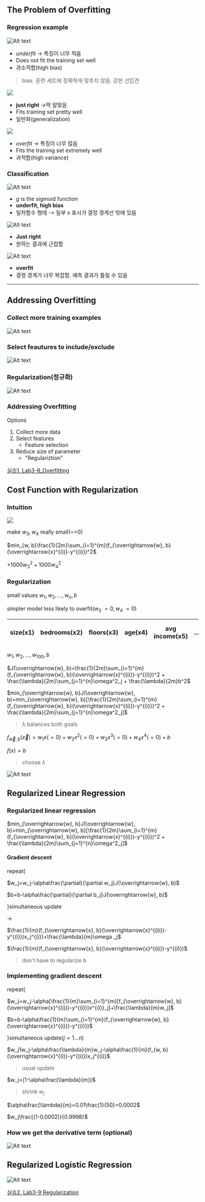## The Problem of Overfitting

### Regression example

![Alt text](images_note/image-1.png)
* _underfit_ -> 특징이 너무 적음
* Does not fit the training set well
* 과소적합(high bias)
> bias: 훈련 세트에 정확하게 맞추지 않음. 강한 선입견

![](images_note/image-2.png)
* __just right__ ->딱 알맞음
* Fits training set pretty well
* 일반화(generalization)

![](images_note/image-3.png)
* _overfit_ -> 특징이 너무 많음
* Fits the training set extremely well
* 과적합(high variance)


### Classification

![Alt text](images_note/image-4.png)
* $g$ is the sigmoid function
* __underfit, high bias__
* 일차함수 형태 -> 일부 x 표시가 결정 경계선 밖에 있음

![Alt text](images_note/image-5.png)
* __Just right__
* 원하는 결과에 근접함

![Alt text](images_note/image-6.png)
* __overfit__
* 결정 경계가 너무 복잡함. 예측 결과가 틀릴 수 있음

---

## Addressing Overfitting

### Collect more training examples
![Alt text](images_note/image-7.png)

### Select feautures to include/exclude

![Alt text](images_note/image-8.png)

### Regularization(정규화)

![Alt text](images_note/image-9.png)
### Addressing Overfitting

Options

1. Collect more data
2. Select features
    * Feature selection
3. Reduce size of parameter
    * "Regulariztion"

[실습1. Lab3-8_Overfitting](week5_1_Overfitting.ipynb)

## Cost Function with Regularization

### Intuition
![](images_note/image-10.png)

make $w_3, w_4$ really small(~=0)

$min_{w, b}\frac{1}{2m}\sum_{i=1}^{m}(f_{\overrightarrow{w}, b}(\overrightarrow{x}^{(i)}-y^{(i)})^2$

$+1000w^2_3+1000w^2_4$

### Regularization

small values $w_1, w_2, ..., w_n, b$

simpler model less likely to overfit($w_3~=0, w_4~=0$)

size(x1)|bedrooms(x2)|floors(x3)|age(x4)|avg income(x5)|...|distance to coffee shop(x100)|price(y)
---|---|---|---|---|---|---|---

$w_1, w_2, ..., w_100, b$

$J(\overrightarrow{w}, b)=\frac{1}{2m}\sum_{i=1}^{m}(f_{\overrightarrow{w}, b}(\overrightarrow{x}^{(i)})-y^{(i)})^2 + \frac{\lambda}{2m}\sum_{j=1}^{n}\omega^2_j + \frac{\lambda}{2m}b^2$

$min_{\overrightarrow{w}, b}J(\overrightarrow{w}, b)=min_{\overrightarrow{w}, b}[\frac{1}{2m}\sum_{i=1}^{m}(f_{\overrightarrow{w}, b}(\overrightarrow{x}^{(i)})-y^{(i)})^2 + \frac{\lambda}{2m}\sum_{j=1}^{n}\omega^2_j]$

>$\lambda$ balances both goals

$f_{\overrightarrow{w}, b}(\overrightarrow{x})=w_1x(=0)+w_2x^2(=0)+w_3x^3(=0)+w_4x^4(=0)+b$

$f(x)=b$

> choose $\lambda$

![Alt text](images_note/image-11.png)

## Regularized Linear Regression

### Regularized linear regression
$min_{\overrightarrow{w}, b}J(\overrightarrow{w}, b)=min_{\overrightarrow{w}, b}[\frac{1}{2m}\sum_{i=1}^{m}(f_{\overrightarrow{w}, b}(\overrightarrow{x}^{(i)})-y^{(i)})^2 + \frac{\lambda}{2m}\sum_{j=1}^{n}\omega^2_j]$

#### Gradient descent

repeat{

$w_j=w_j-\alpha\frac{\partial}{\partial w_j}J(\overrightarrow{w}, b)$
    
$b=b-\alpha\frac{\partial}{\partial b_j}J(\overrightarrow{w}, b)$

}simultaneous update

->

$\frac{1}{m}(f_{\overrightarrow{x}, b}(\overrightarrow{x}^{(i)})-y^{(i)})x_j^{(i)}+\frac{\lambda}{m}\omega _j$

$\frac{1}{m}(f_{\overrightarrow{x}, b}(\overrightarrow{x}^{(i)})-y^{(i)})$
>don't have to regularize b

### Implementing gradient descent

repeat{

$w_j=w_j-\alpha[\frac{1}{m}\sum_{i=1}^{m}[f_{\overrightarrow{w}, b}(\overrightarrow{x}^{(i)})-y^{(i)})x^{(i)}_j]+\frac{\lambda}{m}w_j]$
    
$b=b-\alpha\frac{1}{m}\sum_{i=1}^{m}(f_{\overrightarrow{w}, b}(\overrightarrow{x}^{(i)})-y^{(i)})$

}simultaneous update($j=1...n$)

$w_j1w_j-\alpha\frac{\lambda}{m}w_j-\alpha\frac{1}{m}(f_{w, b}(\overrightarrow{x}^{(i)}-y^{(i)})x_j^{(i)}$
>usual update

$w_j=(1-\alpha\frac{\lambda}{m})$
> shrink $w_j$

$\alpha\frac{\lambda}{m}=0.01\frac{1}{50}=0.0002$

$w_j\frac{(1-0.0002)}{0.9998}$

### How we get the derivative term (optional)

![Alt text](images_note/image-12.png)

## Regularized Logistic Regression

![Alt text](images_note/image-13.png)

[실습2. Lab3-9 Regularization](week5_2_Regularization.ipynb)


